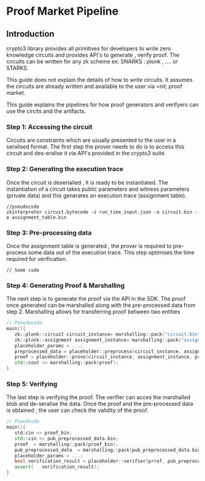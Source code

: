 # Proof Market Pipeline

## Introduction

crypto3 library provides  all primitives for developers to write zero knowledge circuits  and provides API's to generate , verify proof. The circuits can be written for any zk scheme ex: SNARKS : plonk , .... or STARKS.

This guide does not explain the details of how to write circuits. It assumes the circuits are already written and available to the user via =nil; proof market. &#x20;

This guide explains the pipelines for how proof generators and verifyers can use the circits and the artifacts.



### Step 1: Accessing the circuit

Circuits are constraints which are usually presented to the user in a seralised format. The first step the prover needs to do is to access this circuit and des-eralise it via API's provided in the crypto3 suite.

### Step 2: Generating the execution trace

Once the circuit is deserialied , it is ready to be instantiated. The instantiation of a circuit takes public parameters and witness parameters (private data) and this generates an execution trace (assignment table).

```shell
//pseudocode
zkinterpreter circuit.bytecode -i run_time_input.json -o circuit.bin -e assignment_table.bin 
```



### Step 3: Pre-processing data

Once the assignment table is generated , the prover is required to pre-process some data out of the execution trace. This step optimises the time required for verification.

```
// Some code
```

### Step 4: Generating Proof & Marshalling

The next step is to generate the proof via the API in the SDK. The proof once generated can be marshalled along with the pre-processed data from step 2. Marshalling allows for transferring proof between two entities

```cpp
// Pseudocode
main(){
   zk::plonk::circuit circuit_instance= marshalling::pack("circuit.bin");
   zk::plonk::assignment assignment_instance= marshalling::pack("assignment_table.bin");
   placeholder_params = ...;
   preprocessed_data = placeholder::preprocess(circuit_instance, assignment_instance);
   proof = placeholder::prove(circuit_instance, assignment_instance, preprocessed_data);
   std::cout << marshalling::pack(proof);
} 
```



### Step 5: Verifying

The last step is verifying the proof. The verifier can acces the marshalled blob and de-seralise the data. Once the proof and the pre-processed data is obtained , the user can check the validity of the proof.

```cpp
// Pseudcode
main(){
   std:cin >> proof_bin;
   std::cin >> pub_preprocessed_data.bin;
   proof  = marshalling::pack(proof_bin);
   pub_preprocessed_data  = marshalling::pack(pub_preprocessed_data.bin)
   placeholder_params = ...;
   bool verification_result = placeholder::verifier(prrof, pub_preprocessed_data);
   assert(   verification_result);
}
```


